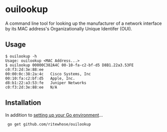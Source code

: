 # ouilookup
A command line tool for looking up the manufacturer of a network interface by its MAC address's Organizationally Unique Identifer (OUI).

## Usage
```
$ ouilookup -h
Usage: ouilookup <MAC Address...>
$ ouilookup 00000C382A4C 00-10-fa-c2-bf-d5 D8B1.22a3.53FE c0:f3:2d:3e:88:ee
00:00:0c:38:2a:4c	Cisco Systems, Inc
00:10:fa:c2:bf:d5	Apple, Inc.
d8:b1:22:a3:53:fe	Juniper Networks
c0:f3:2d:3e:88:ee	N/A
```

## Installation
In addition to [setting up your Go environment](https://golang.org/doc/install)...

``` go get github.com/ritewhose/ouilookup```
